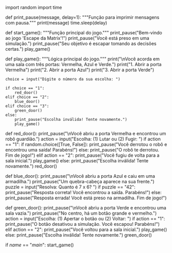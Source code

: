 import random
import time

def print_pause(message, delay=1):
    """Função para imprimir mensagens com pausa."""
    print(message)
    time.sleep(delay)

def start_game():
    """Função principal do jogo."""
    print_pause("Bem-vindo ao jogo 'Escape da Matrix'!")
    print_pause("Você está preso em uma simulação.")
    print_pause("Seu objetivo é escapar tomando as decisões certas.")
    play_game()

def play_game():
    """Lógica principal do jogo."""
    print("\nVocê acorda em uma sala com três portas: Vermelha, Azul e Verde.")
    print("1. Abrir a porta Vermelha")
    print("2. Abrir a porta Azul")
    print("3. Abrir a porta Verde")
    
    choice = input("Digite o número da sua escolha: ")

    if choice == "1":
        red_door()
    elif choice == "2":
        blue_door()
    elif choice == "3":
        green_door()
    else:
        print_pause("Escolha inválida! Tente novamente.")
        play_game()

def red_door():
    print_pause("\nVocê abriu a porta Vermelha e encontrou um robô guardião.")
    action = input("Escolha: (1) Lutar ou (2) Fugir: ")
    if action == "1":
        if random.choice([True, False]):
            print_pause("Você derrotou o robô e encontrou uma saída! Parabéns!")
        else:
            print_pause("O robô te derrotou. Fim de jogo!")
    elif action == "2":
        print_pause("Você fugiu de volta para a sala inicial.")
        play_game()
    else:
        print_pause("Escolha inválida! Tente novamente.")
        red_door()

def blue_door():
    print_pause("\nVocê abriu a porta Azul e caiu em uma armadilha.")
    print_pause("Um quebra-cabeça aparece na sua frente.")
    puzzle = input("Resolva: Quanto é 7 x 6? ")
    if puzzle == "42":
        print_pause("Resposta correta! Você encontrou a saída. Parabéns!")
    else:
        print_pause("Resposta errada! Você está preso na armadilha. Fim de jogo!")

def green_door():
    print_pause("\nVocê abriu a porta Verde e encontrou uma sala vazia.")
    print_pause("No centro, há um botão grande e vermelho.")
    action = input("Escolha: (1) Apertar o botão ou (2) Voltar: ")
    if action == "1":
        print_pause("O botão desativou a simulação. Você escapou! Parabéns!")
    elif action == "2":
        print_pause("Você voltou para a sala inicial.")
        play_game()
    else:
        print_pause("Escolha inválida! Tente novamente.")
        green_door()

if _name_ == "_main_":
    start_game()
